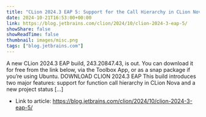 ```yaml
---
title: "CLion 2024.3 EAP 5: Support for the Call Hierarchy in CLion Nova and the New Project Status Widget"
date: 2024-10-21T16:53:00+00:00
link: https://blog.jetbrains.com/clion/2024/10/clion-2024-3-eap-5/
showShare: false
showReadTime: false
thumbnail: images/misc.png
tags: ["blog.jetbrains.com"]
---
```

A new CLion 2024.3 EAP build, 243.20847.43, is out. You can download it for free from the link below, via the Toolbox App, or as a snap package if you’re using Ubuntu. DOWNLOAD CLION 2024.3 EAP This build introduces two major features: support for function call hierarchy in CLion Nova and a new project status […]

- Link to article: https://blog.jetbrains.com/clion/2024/10/clion-2024-3-eap-5/